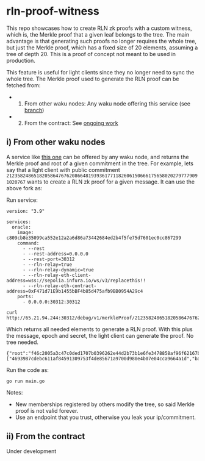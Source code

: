 # rln-proof-witness

This repo showcases how to create RLN zk proofs with a custom witness, which is, the Merkle proof that a given leaf belongs to the tree. The main advantage is that generating such proofs no longer requires the whole tree, but just the Merkle proof, which has a fixed size of 20 elements, assuming a tree of depth 20. This is a proof of concept not meant to be used in production.

This feature is useful for light clients since they no longer need to sync the whole tree. The Merkle proof used to generate the RLN proof can be fetched from:
* 1) From other waku nodes: Any waku node offering this service (see [branch](https://github.com/waku-org/go-waku/compare/master...merkle-proof-provider))
* 2) From the contract: See [ongoing work](https://github.com/privacy-scaling-explorations/zk-kit/issues/123)

## i) From other waku nodes

A service like [this one](https://github.com/waku-org/go-waku/compare/master...merkle-proof-provider) can be offered by any waku node, and returns the Merkle proof and root of a given commitment in the tree. For example, lets say that a light client with public commitment `21235824865182058647676208664819393617711826061506661756580202797779091020767` wants to create a RLN zk proof for a given message. It can use the above fork as:


Run service:
```
version: "3.9"

services:
  oracle:
    image: c809cb8e35099ca552e12a2a6d86a73442684ed2b4f5fe75d7601ec0cc867299
    command:
      - --rest
      - --rest-address=0.0.0.0
      - --rest-port=30312
      - --rln-relay=true
      - --rln-relay-dynamic=true
      - --rln-relay-eth-client-address=wss://sepolia.infura.io/ws/v3/replacethis!!
      - --rln-relay-eth-contract-address=0xF471d71E9b1455bBF4b85d475afb9BB0954A29c4
    ports:
      - 0.0.0.0:30312:30312
```

```
curl http://65.21.94.244:30312/debug/v1/merkleProof/21235824865182058647676208664819393617711826061506661756580202797779091020767
```

Which returns all needed elements to generate a RLN proof. With this plus the message, epoch and secret, the light client can generate the proof. No tree needed.

```
{"root":"f46c2005a3c47c0ded1707b0396262e44d2b73b1e6fe3478858af96f62167b05","pathElements":["4693987cdebc611af84591309753f4de85671a9700d980e4b07e04cca9664a1d","ba5539dd1fa12981146ca436ae05579bee166e15ec97f585bba724c7847b0409","4d4d9b70341b80acb9ecfe1b57f8f1294786f45966a48f43be840f68298e5f1c","38d256b8b27ed528d51d3750ea6e7c460621f7508d753d2eafe27e533133f418","409972be02123b9b7c3aa33931f211aa4831fb3e86dfd94aa113ccb712e93a1a","084e147f355fd170c063dfd0a5b5bc646668d6ad19d62b2136749bf62556b910","4c27f1cfef26fc37bdd76ffd0aa928a8784588884f1a130b4cc4319fa6d03903","78e433d9574e23708f16083c46f5ad72bac80054371700f9a8260938ead20705","61ccf3993abe4c441a21414a272e6b612a47644586ec1b50a627608ff1e5a52f","47d7fc14a656213eab28e2e3cc7a5ee4661f949e3880b7ec21fdd8d07643880e","f20a19dae57561de33357157f99258f969b42ea5d17a71281e4f4972da01721b","36767dcefa6bbcbeb5080865e4e1e6a619982401b2c0005238365e7222888d1f","5af8b571049a87d0a888cf2aa1b06261fbfc8cba891570b9af4b916cf6825d2c","d0bfbfe070f2586464f413a1aac4f54e13a13fdf5a7f9520b80b94a04841c514","0ce8ebf44b8e1116d489ad8c5825be11afb9d844eec0101e966f982fb1330d19","926ce0259364b3a50a51af9665ae6711ed73ad14493517ac524170cea98af922","2373ba8bd353b7f8eecc6ec6296f525a576abf728d226f9f0b88e56c9b7c7c2a","92b9363f64dd754d958b98c2c9430047fc3f464dc1f97ac6c18e6958e586812e","0ff11f1c9d24463527927364ad6eef8a94ae0d05cfc8e249ab4e9a1e57c5570f","ca2cf73461e39c3ce4467d6910e378fe1c0e8088433df6d54a55fbb567ee3018"],"pathIndexes":"AQEBAAEBAQEAAAAAAAAAAAAAAAA=","leafIndex":247,"commitmentId":"21235824865182058647676208664819393617711826061506661756580202797779091020767"}
```

Run the code as:
```
go run main.go
```

Notes:
* New memberships registered by others modify the tree, so said Merkle proof is not valid forever.
* Use an endpoint that you trust, otherwise you leak your ip/commitment.

## ii) From the contract

Under development
